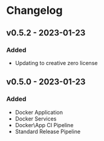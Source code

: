 # Changelog

## v0.5.2 - 2023-01-23
### Added
- Updating to creative zero license

## v0.5.0 - 2023-01-23
### Added 
- Docker Application
- Docker Services
- Docker\App CI Pipeline
- Standard Release Pipeline